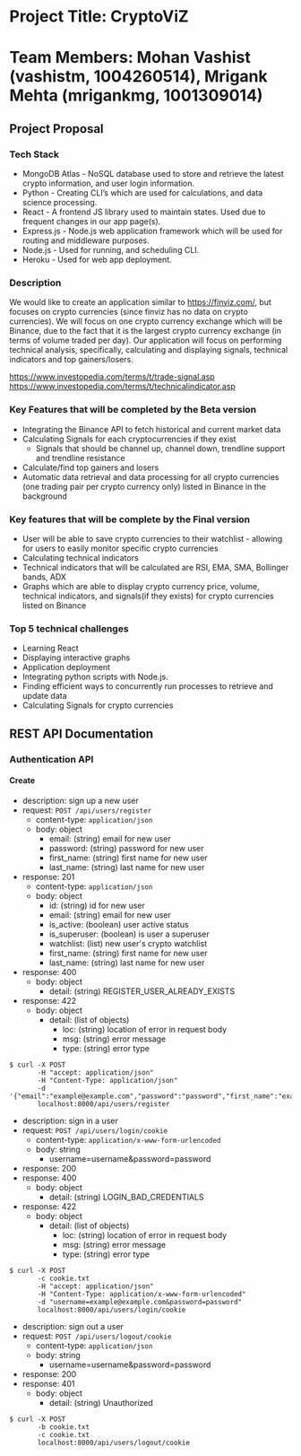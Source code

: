 # Project Title: CryptoViZ
# Team Members: Mohan Vashist (vashistm, 1004260514), Mrigank Mehta (mrigankmg, 1001309014)

## Project Proposal

### Tech Stack

- MongoDB Atlas - NoSQL database used to store and retrieve the latest crypto information, and user login information.
- Python - Creating CLI’s which are used for calculations, and data science processing.
- React - A frontend JS library used to maintain states. Used due to frequent changes in our app page(s).
- Express.js - Node.js web application framework which will be used for routing and middleware purposes.
- Node.js - Used for running, and scheduling CLI.
- Heroku - Used for web app deployment.

### Description

We would like to create an application similar to https://finviz.com/, but focuses on crypto currencies (since finviz has no data on crypto currencies). We will focus on one crypto currency exchange which will be Binance, due to the fact that it is the largest crypto currency exchange (in terms of volume traded per day). Our application will focus on performing technical analysis, specifically, calculating and displaying signals, technical indicators and top gainers/losers.

https://www.investopedia.com/terms/t/trade-signal.asp
https://www.investopedia.com/terms/t/technicalindicator.asp	

### Key Features that will be completed by the Beta version

- Integrating the Binance API to fetch historical and current market data
- Calculating Signals for each cryptocurrencies if they exist
  - Signals that should be channel up, channel down, trendline support and trendline resistance
- Calculate/find top gainers and losers 
- Automatic data retrieval and data processing for all crypto currencies (one trading pair per crypto currency only) listed     in Binance in the background 

### Key features that will be complete by the Final version

- User will be able to save crypto currencies to their watchlist - allowing for users to easily monitor specific crypto currencies 
- Calculating technical indicators
- Technical indicators that will be calculated are RSI, EMA, SMA, Bollinger bands, ADX
- Graphs which are able to display crypto currency price, volume, technical indicators, and signals(if they exists) for         crypto currencies listed on Binance

### Top 5 technical challenges

- Learning React
- Displaying interactive graphs 
- Application deployment
- Integrating python scripts with Node.js.
- Finding efficient ways to concurrently run processes to retrieve and update data 
- Calculating Signals for crypto currencies  

## REST API Documentation

### Authentication API

#### Create

- description: sign up a new user
- request: `POST /api/users/register`
    - content-type: `application/json`
    - body: object
      - email: (string) email for new user
      - password: (string) password for new user
      - first_name: (string) first name for new user
      - last_name: (string) last name for new user
- response: 201
    - content-type: `application/json`
    - body: object
      - id: (string) id for new user
      - email: (string) email for new user
      - is_active: (boolean) user active status
      - is_superuser: (boolean) is user a superuser
      - watchlist: (list) new user's crypto watchlist
      - first_name: (string) first name for new user
      - last_name: (string) last name for new user
- response: 400
    - body: object
      - detail: (string) REGISTER_USER_ALREADY_EXISTS
- response: 422
    - body: object
      - detail: (list of objects)
        - loc: (string) location of error in request body
        - msg: (string) error message
        - type: (string) error type

``` 
$ curl -X POST 
       -H "accept: application/json"
       -H "Content-Type: application/json"
       -d '{"email":"example@example.com","password":"password","first_name":"example","last_name":"example"}'
       localhost:8000/api/users/register
```

- description: sign in a user
- request: `POST /api/users/login/cookie`
    - content-type: `application/x-www-form-urlencoded`
    - body: string
      - username=username&password=password
- response: 200
- response: 400
    - body: object
      - detail: (string) LOGIN_BAD_CREDENTIALS
- response: 422
    - body: object
      - detail: (list of objects)
        - loc: (string) location of error in request body
        - msg: (string) error message
        - type: (string) error type

``` 
$ curl -X POST 
       -c cookie.txt
       -H "accept: application/json"
       -H "Content-Type: application/x-www-form-urlencoded"
       -d "username=example@example.com&password=password"
       localhost:8000/api/users/login/cookie
```

- description: sign out a user
- request: `POST /api/users/logout/cookie`
    - content-type: `application/json`
    - body: string
      - username=username&password=password
- response: 200
- response: 401
    - body: object
      - detail: (string) Unauthorized

``` 
$ curl -X POST 
       -b cookie.txt
       -c cookie.txt
       localhost:8000/api/users/logout/cookie
```
